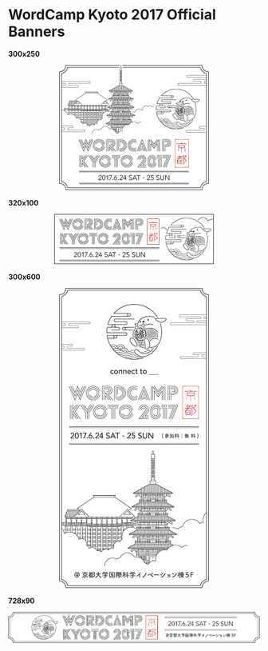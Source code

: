 # WordCamp Kyoto 2017 Official Banners

**300x250**

<p align="center"><img src="https://raw.githubusercontent.com/wckyoto2017/banner/master/png/banner-300x250.png" alt="300x250"></p>

**320x100**

<p align="center"><img src="https://raw.githubusercontent.com/wckyoto2017/banner/master/png/banner-320x100.png" alt="320x100"></p>

**300x600**

<p align="center"><img src="https://raw.githubusercontent.com/wckyoto2017/banner/master/png/banner-300x600.png" alt="300x600"></p>

**728x90**

<p align="center"><img src="https://raw.githubusercontent.com/wckyoto2017/banner/master/png/banner-728x90.png" alt="728x90"></p>

